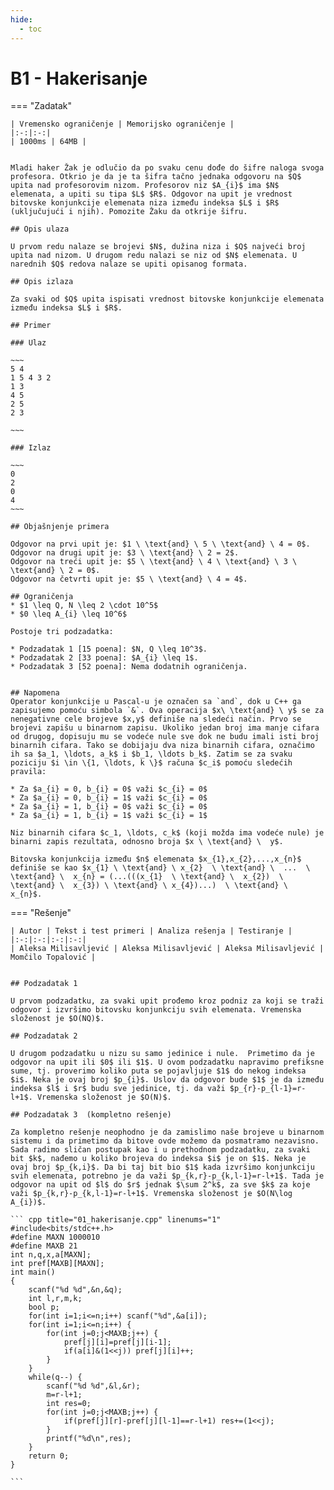 ```yaml
---
hide:
  - toc
---
```


# B1 - Hakerisanje

=== "Zadatak"
	
	| Vremensko ograničenje | Memorijsko ograničenje |
	|:-:|:-:|
	| 1000ms | 64MB |
	
	
	Mladi haker Žak je odlučio da po svaku cenu dođe do šifre naloga svoga profesora. Otkrio je da je ta šifra tačno jednaka odgovoru na $Q$ upita nad profesorovim nizom. Profesorov niz $A_{i}$ ima $N$ elemenata, a upiti su tipa $L$ $R$. Odgovor na upit je vrednost bitovske konjunkcije elemenata niza između indeksa $L$ i $R$ (uključujući i njih). Pomozite Žaku da otkrije šifru.
	
	## Opis ulaza
	
	U prvom redu nalaze se brojevi $N$, dužina niza i $Q$ najveći broj upita nad nizom. U drugom redu nalazi se niz od $N$ elemenata. U narednih $Q$ redova nalaze se upiti opisanog formata.
	
	## Opis izlaza
	
	Za svaki od $Q$ upita ispisati vrednost bitovske konjunkcije elemenata između indeksa $L$ i $R$.
	
	## Primer
	
	### Ulaz
	
	~~~
	5 4
	1 5 4 3 2
	1 3
	4 5
	2 5
	2 3
	
	~~~
	
	### Izlaz
	
	~~~
	0
	2
	0
	4
	~~~
	
	## Objašnjenje primera
	
	Odgovor na prvi upit je: $1 \ \text{and} \ 5 \ \text{and} \ 4 = 0$.
	Odgovor na drugi upit je: $3 \ \text{and} \ 2 = 2$.
	Odgovor na treći upit je: $5 \ \text{and} \ 4 \ \text{and} \ 3 \ \text{and} \ 2 = 0$.
	Odgovor na četvrti upit je: $5 \ \text{and} \ 4 = 4$.
	
	## Ograničenja
	* $1 \leq Q, N \leq 2 \cdot 10^5$
	* $0 \leq A_{i} \leq 10^6$
	
	Postoje tri podzadatka:
	
	* Podzadatak 1 [15 poena]: $N, Q \leq 10^3$.
	* Podzadatak 2 [33 poena]: $A_{i} \leq 1$.
	* Podzadatak 3 [52 poena]: Nema dodatnih ograničenja.
	
	
	## Napomena
	Operator konjunkcije u Pascal-u je označen sa `and`, dok u C++ ga zapisujemo pomoću simbola `&`. Ova operacija $x\ \text{and} \ y$ se za nenegativne cele brojeve $x,y$ definiše na sledeći način. Prvo se brojevi zapišu u binarnom zapisu. Ukoliko jedan broj ima manje cifara od drugog, dopisuju mu se vodeće nule sve dok ne budu imali isti broj binarnih cifara. Tako se dobijaju dva niza binarnih cifara, označimo ih sa $a_1, \ldots, a_k$ i $b_1, \ldots b_k$. Zatim se za svaku poziciju $i \in \{1, \ldots, k \}$ računa $c_i$ pomoću sledećih pravila:
	
	* Za $a_{i} = 0, b_{i} = 0$ važi $c_{i} = 0$
	* Za $a_{i} = 0, b_{i} = 1$ važi $c_{i} = 0$
	* Za $a_{i} = 1, b_{i} = 0$ važi $c_{i} = 0$
	* Za $a_{i} = 1, b_{i} = 1$ važi $c_{i} = 1$
	
	Niz binarnih cifara $c_1, \ldots, c_k$ (koji možda ima vodeće nule) je binarni zapis rezultata, odnosno broja $x \ \text{and} \  y$.
	
	Bitovska konjunkcija između $n$ elemenata $x_{1},x_{2},...,x_{n}$ definiše se kao $x_{1} \ \text{and} \ x_{2}  \ \text{and} \  ...  \ \text{and} \  x_{n} = (...(((x_{1}  \ \text{and} \  x_{2})  \ \text{and} \  x_{3}) \ \text{and} \ x_{4})...)  \ \text{and} \  x_{n}$.
	
=== "Rešenje"
	
	| Autor | Tekst i test primeri | Analiza rеšenja | Testiranje |
	|:-:|:-:|:-:|:-:|
	| Aleksa Milisavljević | Aleksa Milisavljević | Aleksa Milisavljević | Momčilo Topalović |
	
	
	## Podzadatak 1
	
	U prvom podzadatku, za svaki upit prođemo kroz podniz za koji se traži odgovor i izvršimo bitovsku konjunkciju svih elemenata. Vremenska složenost je $O(NQ)$.
	
	## Podzadatak 2
	
	U drugom podzadatku u nizu su samo jedinice i nule.  Primetimo da je odgovor na upit ili $0$ ili $1$. U ovom podzadatku napravimo prefiksne sume, tj. proverimo koliko puta se pojavljuje $1$ do nekog indeksa $i$. Neka je ovaj broj $p_{i}$. Uslov da odgovor bude $1$ je da između indeksa $l$ i $r$ budu sve jedinice, tj. da važi $p_{r}-p_{l-1}=r-l+1$. Vremenska složenost je $O(N)$.
	
	## Podzadatak 3  (kompletno rešenje)
	
	Za kompletno rešenje neophodno je da zamislimo naše brojeve u binarnom sistemu i da primetimo da bitove ovde možemo da posmatramo nezavisno. Sada radimo sličan postupak kao i u prethodnom podzadatku, za svaki bit $k$, nađemo u koliko brojeva do indeksa $i$ je on $1$. Neka je ovaj broj $p_{k,i}$. Da bi taj bit bio $1$ kada izvršimo konjunkciju svih elemenata, potrebno je da važi $p_{k,r}-p_{k,l-1}=r-l+1$. Tada je odgovor na upit od $l$ do $r$ jednak $\sum 2^k$, za sve $k$ za koje važi $p_{k,r}-p_{k,l-1}=r-l+1$. Vremenska složenost je $O(N\log A_{i})$.
	
	``` cpp title="01_hakerisanje.cpp" linenums="1"
	#include<bits/stdc++.h>
	#define MAXN 1000010
	#define MAXB 21
	int n,q,x,a[MAXN];
	int pref[MAXB][MAXN];
	int main()
	{
		scanf("%d %d",&n,&q);
		int l,r,m,k;
		bool p;
		for(int i=1;i<=n;i++) scanf("%d",&a[i]);
		for(int i=1;i<=n;i++) {
			for(int j=0;j<MAXB;j++) {
				pref[j][i]=pref[j][i-1];
				if(a[i]&(1<<j)) pref[j][i]++;
			}
		}
		while(q--) {
			scanf("%d %d",&l,&r);
			m=r-l+1;
			int res=0;
			for(int j=0;j<MAXB;j++) {
				if(pref[j][r]-pref[j][l-1]==r-l+1) res+=(1<<j);
			}
			printf("%d\n",res);
		}
		return 0;
	}

	```
